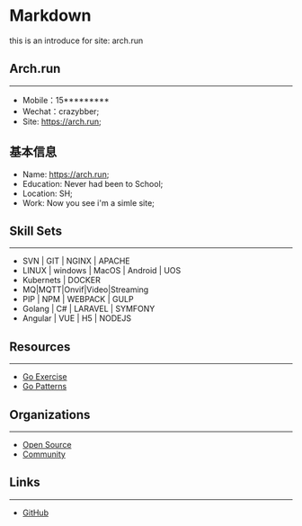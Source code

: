 # Markdown

this is an introduce for site: arch.run

## Arch.run

----

* Mobile：15*********
* Wechat：crazybber;
* Site: https://arch.run;

## 基本信息

* Name: https://arch.run;
* Education: Never had been to School;
* Location: SH;
* Work: Now you see i'm a simle site;

## Skill Sets

----

* SVN | GIT | NGINX | APACHE
* LINUX | windows | MacOS | Android | UOS
* Kubernets | DOCKER
* MQ|MQTT|Onvif|Video|Streaming
* PIP | NPM | WEBPACK | GULP
* Golang | C# | LARAVEL | SYMFONY
* Angular | VUE | H5 | NODEJS

## Resources

----

* [Go Exercise](https://github.com/crazybber/go-fucking-exercise)
* [Go Patterns](https://github.com/crazybber/go-fucking-patterns)

## Organizations

----

* [Open Source](http://github.com/gb28181)
* [Community](https://github.com/micro-in-cn)


## Links

----

* [GitHub](https://github.com/crazybber)

